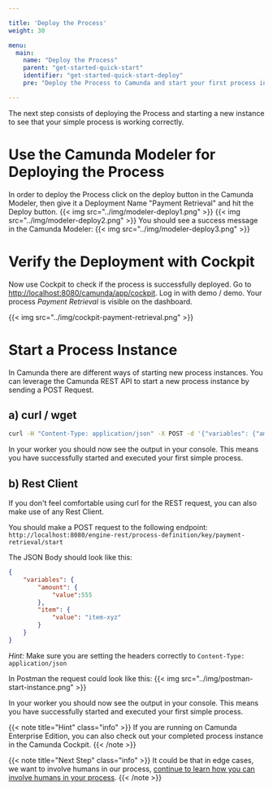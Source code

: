 ```yaml
---

title: 'Deploy the Process'
weight: 30

menu:
  main:
    name: "Deploy the Process"
    parent: "get-started-quick-start"
    identifier: "get-started-quick-start-deploy"
    pre: "Deploy the Process to Camunda and start your first process instances."

---
```


The next step consists of deploying the Process and starting a new instance to see that your simple process is working correctly.

# Use the Camunda Modeler for Deploying the Process

In order to deploy the Process click on the deploy button in the Camunda Modeler, then give it a Deployment Name "Payment Retrieval" and hit the Deploy button.
{{< img src="../img/modeler-deploy1.png" >}}
{{< img src="../img/modeler-deploy2.png" >}}
You should see a success message in the Camunda Modeler:
{{< img src="../img/modeler-deploy3.png" >}}

# Verify the Deployment with Cockpit

Now use Cockpit to check if the process is successfully deployed. Go to [http://localhost:8080/camunda/app/cockpit](http://localhost:8080/camunda/app/cockpit). Log in with demo / demo. Your process *Payment Retrieval* is visible on the dashboard.

{{< img src="../img/cockpit-payment-retrieval.png" >}}


# Start a Process Instance

In Camunda there are different ways of starting new process instances.
You can leverage the Camunda REST API to start a new process instance by sending a POST Request.

## a) curl / wget

```sh
curl -H "Content-Type: application/json" -X POST -d '{"variables": {"amount": {"value":555}, "item": {"value":"item-xyz"} } }' http://localhost:8080/engine-rest/process-definition/key/payment-retrieval/start
```

In your worker you should now see the output in your console.
This means you have successfully started and executed your first simple process.

## b) Rest Client

If you don't feel comfortable using curl for the REST request, you can also make use of any Rest Client.

You should make a POST request to the following endpoint:
`http://localhost:8080/engine-rest/process-definition/key/payment-retrieval/start`

The JSON Body should look like this:
```JSON
{
	"variables": {
		"amount": {
			"value":555
		},
		"item": {
			"value": "item-xyz"
		}
	}
}
```

*Hint:* Make sure you are setting the headers correctly to `Content-Type: application/json`


In Postman the request could look like this:
{{< img src="../img/postman-start-instance.png" >}}

In your worker you should now see the output in your console.
This means you have successfully started and executed your first simple process.

{{< note title="Hint" class="info" >}}
If you are running on Camunda Enterprise Edition, you can also check out your completed process instance in the Camunda Cockpit.
{{< /note >}}

{{< note title="Next Step" class="info" >}}
It could be that in edge cases, we want to involve humans in our process, [continue to learn how you can involve humans in your process](nextpage).
{{< /note >}}
